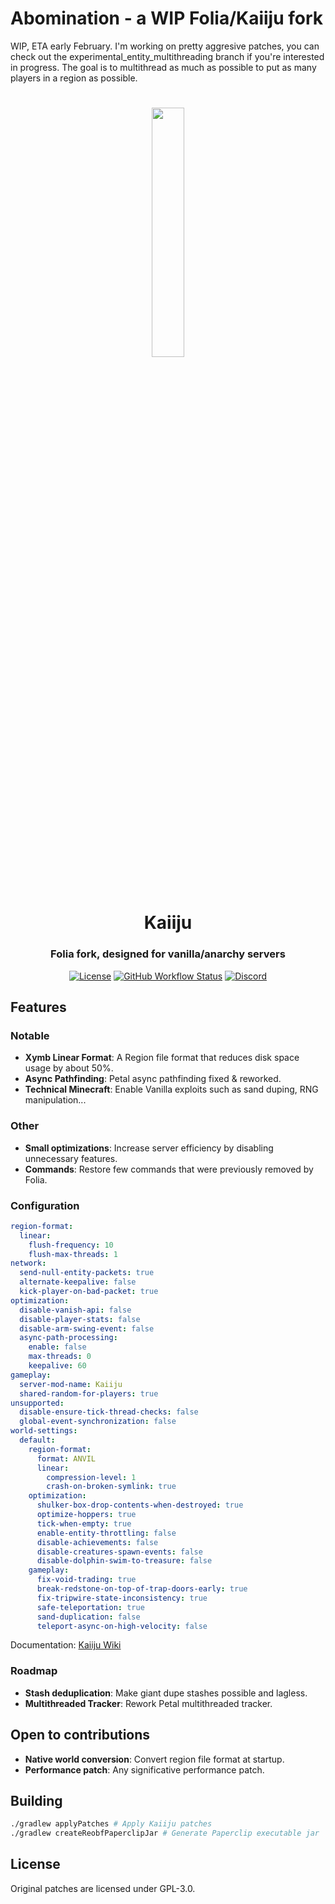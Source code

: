 # Abomination - a WIP Folia/Kaiiju fork

WIP, ETA early February.
I'm working on pretty aggresive patches, you can check out the experimental_entity_multithreading branch if you're interested in progress. The goal is to multithread as much as possible to put as many players in a region as possible.

# ###################################

<div align="center">
  <img src="https://github.com/kugge/Kaiiju/blob/ver/1.19.3/logo.png?" width="32%" height="32%"/>
  <h1>Kaiiju</h1>
  <h3>Folia fork, designed for vanilla/anarchy servers</h3>

  [![License](https://img.shields.io/github/license/kugge/Kaiiju?style=for-the-badge&logo=github)](LICENSE)
  [![GitHub Workflow Status](https://img.shields.io/github/actions/workflow/status/kugge/Kaiiju/build.yml?style=for-the-badge)](https://github.com/kugge/Kaiiju/actions)
  [![Discord](https://img.shields.io/discord/1059774886672859136?color=5865F2&label=discord&style=for-the-badge)](https://discord.gg/qagZRAepb7)

</div>

## Features

### Notable
- **Xymb Linear Format**: A Region file format that reduces disk space usage by about 50%.
- **Async Pathfinding**: Petal async pathfinding fixed & reworked.
- **Technical Minecraft**: Enable Vanilla exploits such as sand duping, RNG manipulation...

### Other
- **Small optimizations**: Increase server efficiency by disabling unnecessary features.
- **Commands**: Restore few commands that were previously removed by Folia.

### Configuration

```yaml
region-format:
  linear:
    flush-frequency: 10
    flush-max-threads: 1
network:
  send-null-entity-packets: true
  alternate-keepalive: false
  kick-player-on-bad-packet: true
optimization:
  disable-vanish-api: false
  disable-player-stats: false
  disable-arm-swing-event: false
  async-path-processing:
    enable: false
    max-threads: 0
    keepalive: 60
gameplay:
  server-mod-name: Kaiiju
  shared-random-for-players: true
unsupported:
  disable-ensure-tick-thread-checks: false
  global-event-synchronization: false
world-settings:
  default:
    region-format:
      format: ANVIL
      linear:
        compression-level: 1
        crash-on-broken-symlink: true
    optimization:
      shulker-box-drop-contents-when-destroyed: true
      optimize-hoppers: true
      tick-when-empty: true
      enable-entity-throttling: false
      disable-achievements: false
      disable-creatures-spawn-events: false
      disable-dolphin-swim-to-treasure: false
    gameplay:
      fix-void-trading: true
      break-redstone-on-top-of-trap-doors-early: true
      fix-tripwire-state-inconsistency: true
      safe-teleportation: true
      sand-duplication: false
      teleport-async-on-high-velocity: false
```
Documentation: [Kaiiju Wiki](https://github.com/KaiijuMC/Kaiiju/wiki/Configuration)

### Roadmap
- **Stash deduplication**: Make giant dupe stashes possible and lagless.
- **Multithreaded Tracker**: Rework Petal multithreaded tracker.

## Open to contributions
- **Native world conversion**: Convert region file format at startup.
- **Performance patch**: Any significative performance patch.

## Building

```bash
./gradlew applyPatches # Apply Kaiiju patches
./gradlew createReobfPaperclipJar # Generate Paperclip executable jar
```

## License
Original patches are licensed under GPL-3.0.
